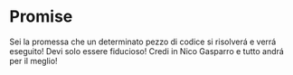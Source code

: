 # Promise

Sei la promessa che un determinato pezzo di codice si risolverá e verrá eseguito! 
Devi solo essere fiducioso! 
Credi in Nico Gasparro e tutto andrá per il meglio! 